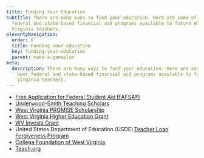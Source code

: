 ```yaml
---
title: Funding Your Education
subtitle: There are many ways to fund your education. Here are some of the best
  federal and state-based financial aid programs available to future West
  Virginia teachers.
eleventyNavigation:
  order: 0
  title: Funding Your Education
  key: funding-your-education
  parent: make-a-gameplan
meta:
  description: There are many ways to fund your education. Here are some of the
    best federal and state-based financial aid programs available to future West
    Virginia teachers.
---
```

* [Free Application for Federal Student Aid (FAFSA®)](https://studentaid.ed.gov/sa/fafsa)  
* [Underwood-Smith Teaching Scholars](http://underwoodsmith.org/) 
* [West Virginia PROMISE Scholarship](https://secure.cfwv.com/Financial_Aid_Planning/Scholarships/Scholarships_and_Grants/West_Virginia_PROMISE.aspx) 
* [West Virginia Higher Education Grant](https://secure.cfwv.com/Financial_Aid_Planning/Scholarships/Scholarships_and_Grants/West_Virginia_Higher_Education_Grant.aspx) 
* [WV Invests Grant](https://nam01.safelinks.protection.outlook.com/?url=http%3A%2F%2Fwww.wvinvests.org%2F&data=02%7C01%7Csameer.shaik%40k12.wv.us%7C324b874db6724c92a56b08d75238dd9a%7Ce019b04b330c467a8bae09fb17374d6a%7C0%7C0%7C637068276496555562&sdata=L6MD8J1%2BTpVkLJ8LCp7%2FNjv2G92Hg7HQzZgpvyrL9AM%3D&reserved=0) 
* United States Department of Education (USDE) [Teacher Loan Forgiveness Program](https://studentaid.ed.gov/sa/repay-loans/forgiveness-cancellation/teacher) 
* [College Foundation of West Virginia ](http://www.collegeforwv.com/) 
* [Teach.org](https://nam01.safelinks.protection.outlook.com/?url=https%3A%2F%2Fwww.teach.org%2Faid%2Fexplorer&data=02%7C01%7Csameer.shaik%40k12.wv.us%7C324b874db6724c92a56b08d75238dd9a%7Ce019b04b330c467a8bae09fb17374d6a%7C0%7C0%7C637068276496545573&sdata=f27iI7NkpHF7rWc3nmbXFHUfRfr5dr1LqNocw8z9sY8%3D&reserved=0)